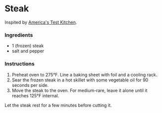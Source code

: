 # Steak

Inspited by [America's Test Kitchen](https://www.cooksillustrated.com/how_tos/8741-the-science-of-cooking-frozen-steaks).

### Ingredients

- 1 (frozen) steak
- salt and pepper

### Instructions

1. Preheat oven to 275&deg;F. Line a baking sheet with foil and a cooling rack.
2. Sear the frozen steak in a hot skillet with some vegetable oil for 90 seconds per side.
3. Move the steak to the oven. For medium-rare, leave it alone until it reaches 125&deg;F internal.

Let the steak rest for a few minutes before cutting it.
